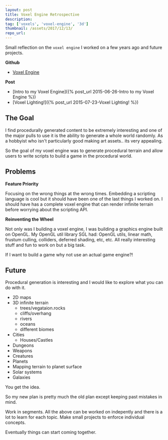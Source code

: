 ```yaml
---
layout: post
title: Voxel Engine Retrospective
description: 
tag: ['voxels', 'voxel-engine', '3d']
thumbnail: /assets/2017/12/13/
repo_url: 
---
```


Small reflection on the `voxel engine` I worked on a few years ago and future projects.

**Github**
* [Voxel Engine](https://github.com/nnarain/VoxelEngine)

**Post**
* [Intro to my Voxel Engine]({% post_url 2015-06-26-Intro to my Voxel Engine %})
* [Voxel Lighting!]({% post_url 2015-07-23-Voxel Lighting! %})

The Goal
--------

I find procedurally generated content to be extremely interesting and one of the major pulls to use it is the ability to generate a whole world randomly. As a hobbyist who isn't particularly good making art assets.. its very appealing.

So the goal of my voxel engine was to generate procedural terrain and allow users to write scripts to build a game in the procedural world.

Problems
---------

**Feature Priority**

Focusing on the wrong things at the wrong times. Embedding a scripting language is cool but it should have been one of the last things I worked on. I should have has a complete voxel engine that can render infinite terrain before worrying about the scripting API. 

**Reinventing the Wheel**

Not only was I building a voxel engine, I was building a graphics engine built on OpenGL. My OpenGL util library SGL had: OpenGL utils, linear math, frustum culling, colliders, deferred shading, etc, etc. All really interesting stuff and fun to work on but a big task.

If I want to build a game why not use an actual game engine?!

Future
------

Procedural generation is interesting and I would like to explore what you can do with it.

* 2D maps
* 3D infinite terrain
  * trees/vegataion.rocks
  * cliffs/overhang
  * rivers
  * oceans
  * different biomes
* Cities
  * Houses/Castles
* Dungeons
* Weapons
* Creatures
* Planets
* Mapping terrain to planet surface
* Solar systems
* Galaxies

You get the idea.

So my new plan is pretty much the old plan except keeping past mistakes in mind.

Work in segments. All the above can be worked on indepently and there is a lot to learn for each topic.
Make small projects to enforce individual concepts.

Eventually things can start coming together.

